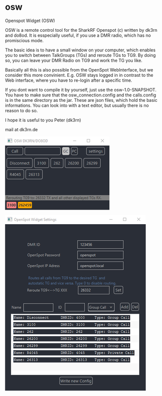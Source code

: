 # osw
Openspot Widget (OSW)

OSW is a remote control tool for the SharkRF Openspot (c) written by dk3rn and do8od.
It is esspecially useful, if you use a DMR radio, which has no promiscious mode.

The basic idea is to have a small window on your computer, which enables you to switch between TalkGroups (TGs) and reroute TGs
to TG9. By doing so, you can leave your DMR Radio on TG9 and work the TG you like.

Basically all this is also possible from the OpenSpot WebInterface, but we consider this more convinient.
E.g. OSW stays logged in in contrast to the Web interface, where you have to re-login after a specific time.

If you dont want to compile it by yourself, just use the osw-1.0-SNAPSHOT.
You have to make sure that the osw_connection.config and the calls.config is in the same directory as the jar.
These are json files, which hold the basic informations. You can look into with a text editor, but usually there is no reason to do so.

I hope it is useful to you
Peter (dk3rn)

mail at dk3rn.de


![](https://github.com/dk3rn/osw/blob/master/osw%20screenshot.png)

![](https://github.com/dk3rn/osw/blob/master/osw%20settings%20screenshot.png)

